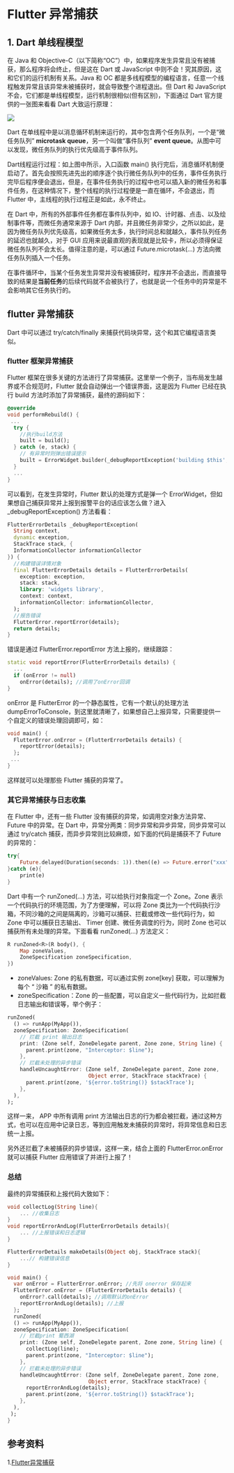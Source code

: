 # Flutter 异常捕获

## 1. Dart 单线程模型

在 Java 和 Objective-C（以下简称“OC”）中，如果程序发生异常且没有被捕获，那么程序将会终止，但是这在 Dart 或 JavaScript 中则不会！究其原因，这和它们的运行机制有关系。Java 和 OC 都是多线程模型的编程语言，任意一个线程触发异常且该异常未被捕获时，就会导致整个进程退出。但 Dart 和 JavaScript 不会，它们都是单线程模型，运行机制很相似(但有区别)，下面通过 Dart 官方提供的一张图来看看 Dart 大致运行原理：

![](https://book.flutterchina.club/assets/img/2-21.eb7484c9.png)

Dart 在单线程中是以消息循环机制来运行的，其中包含两个任务队列，一个是“微任务队列” **microtask queue**，另一个叫做“事件队列” **event queue**。从图中可以发现，微任务队列的执行优先级高于事件队列。

Dart线程运行过程：如上图中所示，入口函数 main() 执行完后，消息循环机制便启动了。首先会按照先进先出的顺序逐个执行微任务队列中的任务，事件任务执行完毕后程序便会退出，但是，在事件任务执行的过程中也可以插入新的微任务和事件任务，在这种情况下，整个线程的执行过程便是一直在循环，不会退出，而 Flutter 中，主线程的执行过程正是如此，永不终止。

在 Dart 中，所有的外部事件任务都在事件队列中，如 IO、计时器、点击、以及绘制事件等，而微任务通常来源于 Dart 内部，并且微任务非常少，之所以如此，是因为微任务队列优先级高，如果微任务太多，执行时间总和就越久，事件队列任务的延迟也就越久，对于 GUI 应用来说最直观的表现就是比较卡，所以必须得保证微任务队列不会太长。值得注意的是，可以通过 Future.microtask(…) 方法向微任务队列插入一个任务。

在事件循环中，当某个任务发生异常并没有被捕获时，程序并不会退出，而直接导致的结果是**当前任务**的后续代码就不会被执行了，也就是说一个任务中的异常是不会影响其它任务执行的。

## flutter 异常捕获

Dart 中可以通过 try/catch/finally 来捕获代码块异常，这个和其它编程语言类似。

### flutter 框架异常捕获

Flutter 框架在很多关键的方法进行了异常捕获。这里举一个例子，当布局发生越界或不合规范时，Flutter 就会自动弹出一个错误界面，这是因为 Flutter 已经在执行 build 方法时添加了异常捕获，最终的源码如下：

```dart
@override
void performRebuild() {
 ...
  try {
    //执行build方法  
    built = build();
  } catch (e, stack) {
    // 有异常时则弹出错误提示  
    built = ErrorWidget.builder(_debugReportException('building $this', e, stack));
  } 
  ...
}      
```

可以看到，在发生异常时，Flutter 默认的处理方式是弹一个 ErrorWidget，但如果想自己捕获异常并上报到报警平台的话应该怎么做？进入 _debugReportException() 方法看看：

```dart
FlutterErrorDetails _debugReportException(
  String context,
  dynamic exception,
  StackTrace stack, {
  InformationCollector informationCollector
}) {
  //构建错误详情对象  
  final FlutterErrorDetails details = FlutterErrorDetails(
    exception: exception,
    stack: stack,
    library: 'widgets library',
    context: context,
    informationCollector: informationCollector,
  );
  //报告错误 
  FlutterError.reportError(details);
  return details;
}
```

错误是通过 FlutterError.reportError 方法上报的，继续跟踪：

```dart
static void reportError(FlutterErrorDetails details) {
  ...
  if (onError != null)
    onError(details); //调用了onError回调
}
```

onError 是 FlutterError 的一个静态属性，它有一个默认的处理方法 dumpErrorToConsole，到这里就清晰了，如果想自己上报异常，只需要提供一个自定义的错误处理回调即可，如：

```dart
void main() {
  FlutterError.onError = (FlutterErrorDetails details) {
    reportError(details);
  };
 ...
}
```

这样就可以处理那些 Flutter 捕获的异常了。

### 其它异常捕获与日志收集

在 Flutter 中，还有一些 Flutter 没有捕获的异常，如调用空对象方法异常、Future 中的异常。在 Dart 中，异常分两类：同步异常和异步异常，同步异常可以通过 try/catch 捕获，而异步异常则比较麻烦，如下面的代码是捕获不了 Future 的异常的：

```dart
try{
    Future.delayed(Duration(seconds: 1)).then((e) => Future.error("xxx"));
}catch (e){
    print(e)
}
```

Dart 中有一个 runZoned(...) 方法，可以给执行对象指定一个 Zone。Zone 表示一个代码执行的环境范围，为了方便理解，可以将 Zone 类比为一个代码执行沙箱，不同沙箱的之间是隔离的，沙箱可以捕获、拦截或修改一些代码行为，如 Zone 中可以捕获日志输出、 Timer 创建、微任务调度的行为，同时 Zone 也可以捕获所有未处理的异常。下面看看 runZoned(...) 方法定义：

```dart
R runZoned<R>(R body(), {
    Map zoneValues, 
    ZoneSpecification zoneSpecification,
}) 
```

- zoneValues: Zone 的私有数据，可以通过实例 zone[key] 获取，可以理解为每个 “ 沙箱 ” 的私有数据。
- zoneSpecification：Zone 的一些配置，可以自定义一些代码行为，比如拦截日志输出和错误等，举个例子：

```dart
runZoned(
  () => runApp(MyApp()),
  zoneSpecification: ZoneSpecification(
    // 拦截 print 输出日志
    print: (Zone self, ZoneDelegate parent, Zone zone, String line) {
      parent.print(zone, "Interceptor: $line");
    },
    // 拦截未处理的异步错误
    handleUncaughtError: (Zone self, ZoneDelegate parent, Zone zone,
                          Object error, StackTrace stackTrace) {
      parent.print(zone, '${error.toString()} $stackTrace');
    },
  ),
);
```

这样一来， APP 中所有调用 print 方法输出日志的行为都会被拦截，通过这种方式，也可以在应用中记录日志，等到应用触发未捕获的异常时，将异常信息和日志统一上报。

另外还拦截了未被捕获的异步错误，这样一来，结合上面的 FlutterError.onError 就可以捕获 Flutter 应用错误了并进行上报了！

### 总结

最终的异常捕获和上报代码大致如下：

```dart
void collectLog(String line){
    ... //收集日志
}
void reportErrorAndLog(FlutterErrorDetails details){
    ... //上报错误和日志逻辑
}

FlutterErrorDetails makeDetails(Object obj, StackTrace stack){
    ...// 构建错误信息
}

void main() {
  var onError = FlutterError.onError; //先将 onerror 保存起来
  FlutterError.onError = (FlutterErrorDetails details) {
    onError?.call(details); //调用默认的onError
    reportErrorAndLog(details); //上报
  };
  runZoned(
  () => runApp(MyApp()),
  zoneSpecification: ZoneSpecification(
    // 拦截print 蜀西湖
    print: (Zone self, ZoneDelegate parent, Zone zone, String line) {
      collectLog(line);
      parent.print(zone, "Interceptor: $line");
    },
    // 拦截未处理的异步错误
    handleUncaughtError: (Zone self, ZoneDelegate parent, Zone zone,
                          Object error, StackTrace stackTrace) {
      reportErrorAndLog(details);
      parent.print(zone, '${error.toString()} $stackTrace');
    },
  ),
 );
}
```



## 参考资料

1.[Flutter异常捕获](https://book.flutterchina.club/chapter2/thread_model_and_error_report.html)

